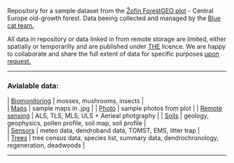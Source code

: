
Repository for a sample dataset from the [Žofín ForestGEO plot](https://forestgeo.si.edu/sites/europe/zofin) - Central Europe old-growth forest. Data beeing collected and managed by the [Blue cat team.](https://naturalforests.cz/)  

All data in repository or data linked in from remote storage are limited, either spatially or temporarilly and are published under [THE]() licence. We are happy to collaborate and share the full extent of data for specific purposes [upon request.](https://github.com/VUKOZ-OEL/bluecat-data-pool/blob/main/contacts/readme.md)  

********  

### **Avialable data:**   
  
| [Biomonitoring]() | mosses, mushrooms, insects |  
| [Maps]() | sample maps in .jpg |
| [Photo]() | sample photos from plot |
| [Remote sensing](https://github.com/VUKOZ-OEL/bluecat-data-pool/blob/main/REMOTE_SENSING/readme.md)  | ALS, TLS, MLS, ULS + Aerieal photgraphy |
| [Soils]()  | geology, geophysics, pollen profile, soil map, soil profile |  
| [Sensors]()  | meteo data, dendroband data, TOMST, EMS, litter trap |  
| [Trees]()  | tree census data, species list, summary data, dendrochronology, regeneration, deadwoods |   

********  

